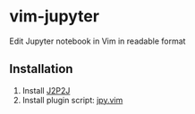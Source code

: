 # vim-jupyter

Edit Jupyter notebook in Vim in readable format

## Installation

1. Install [J2P2J](https://github.com/tamuhey/j2p2j/tree/travis)
2. Install plugin script: [jpy.vim](plugin/jpy.vim)
